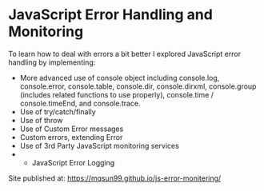 # JavaScript Error Handling and Monitoring 
To learn how to deal with errors a bit better I explored JavaScript error handling by implementing:
- More advanced use of console object including console.log, console.error, console.table, console.dir, console.dirxml, console.group (includes related functions to use properly), console.time / console.timeEnd,  and console.trace.
- Use of try/catch/finally
- Use of throw
- Use of Custom Error messages 
- Custom errors, extending Error
- Use of 3rd Party JavaScript monitoring services 
- - JavaScript Error Logging

Site published at: https://mqsun99.github.io/js-error-monitering/
